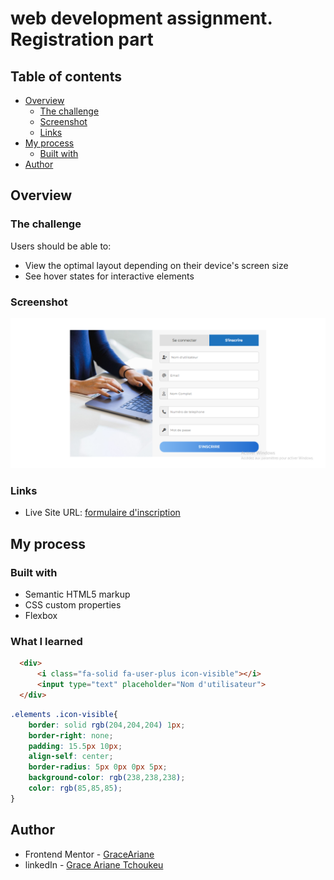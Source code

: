 # web development assignment. Registration part

## Table of contents

- [Overview](#overview)
  - [The challenge](#the-challenge)
  - [Screenshot](#screenshot)
  - [Links](#links)
- [My process](#my-process)
  - [Built with](#built-with)
- [Author](#author)


## Overview

### The challenge

Users should be able to:

- View the optimal layout depending on their device's screen size
- See hover states for interactive elements

### Screenshot

![](inscription.png)



### Links

- Live Site URL: [formulaire d'inscription](https://formulaire-inscriptions.vercel.app/)

## My process

### Built with

- Semantic HTML5 markup
- CSS custom properties
- Flexbox


### What I learned


```html
  <div>
      <i class="fa-solid fa-user-plus icon-visible"></i>
      <input type="text" placeholder="Nom d'utilisateur">
  </div>
```
```css
.elements .icon-visible{
    border: solid rgb(204,204,204) 1px;
    border-right: none;
    padding: 15.5px 10px;
    align-self: center;
    border-radius: 5px 0px 0px 5px;
    background-color: rgb(238,238,238);
    color: rgb(85,85,85);
}
```



## Author

- Frontend Mentor - [GraceAriane](https://www.frontendmentor.io/profile/GraceAriane)
- linkedIn - [Grace Ariane Tchoukeu](https://www.linkedin.com/in/grace-ariane-tchoukeu-a290b022a)